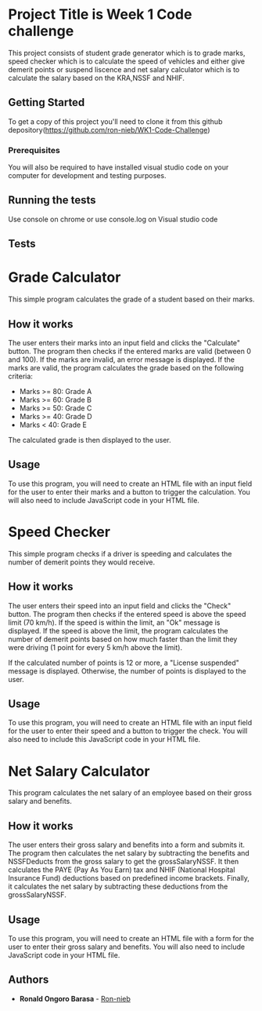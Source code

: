 # Project Title is Week 1 Code challenge
This project consists of student grade generator which is to grade marks, speed checker which is to calculate the speed of vehicles and either give demerit points or suspend liscence and net salary calculator which is to calculate the salary based on the KRA,NSSF and NHIF.
## Getting Started
To get a copy of this project you'll need to clone it from this github depository(https://github.com/ron-nieb/WK1-Code-Challenge)
### Prerequisites
You will also be required to have installed visual studio code on your computer for development and testing purposes.
## Running the tests
Use console on chrome or use console.log on Visual studio code
## Tests
# Grade Calculator

This simple program calculates the grade of a student based on their marks.

## How it works

The user enters their marks into an input field and clicks the "Calculate" button. The program then checks if the entered marks are valid (between 0 and 100). If the marks are invalid, an error message is displayed. If the marks are valid, the program calculates the grade based on the following criteria:

- Marks >= 80: Grade A
- Marks >= 60: Grade B
- Marks >= 50: Grade C
- Marks >= 40: Grade D
- Marks < 40: Grade E

The calculated grade is then displayed to the user.

## Usage

To use this program, you will need to create an HTML file with an input field for the user to enter their marks and a button to trigger the calculation. You will also need to include JavaScript code in your HTML file.
# Speed Checker

This simple program checks if a driver is speeding and calculates the number of demerit points they would receive.

## How it works

The user enters their speed into an input field and clicks the "Check" button. The program then checks if the entered speed is above the speed limit (70 km/h). If the speed is within the limit, an "Ok" message is displayed. If the speed is above the limit, the program calculates the number of demerit points based on how much faster than the limit they were driving (1 point for every 5 km/h above the limit).

If the calculated number of points is 12 or more, a "License suspended" message is displayed. Otherwise, the number of points is displayed to the user.

## Usage

To use this program, you will need to create an HTML file with an input field for the user to enter their speed and a button to trigger the check. You will also need to include this JavaScript code in your HTML file.
# Net Salary Calculator

This program calculates the net salary of an employee based on their gross salary and benefits.

## How it works

The user enters their gross salary and benefits into a form and submits it. The program then calculates the net salary by subtracting the benefits and NSSFDeducts from the gross salary to get the grossSalaryNSSF. It then calculates the PAYE (Pay As You Earn) tax and NHIF (National Hospital Insurance Fund) deductions based on predefined income brackets. Finally, it calculates the net salary by subtracting these deductions from the grossSalaryNSSF.

## Usage

To use this program, you will need to create an HTML file with a form for the user to enter their gross salary and benefits. You will also need to include JavaScript code in your HTML file.

## Authors
* **Ronald Ongoro Barasa** - [Ron-nieb](https://github.com/ron-nieb)
